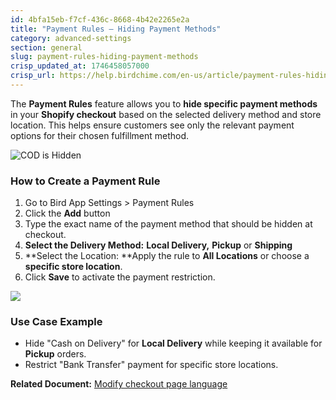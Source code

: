 ```yaml
---
id: 4bfa15eb-f7cf-436c-8668-4b42e2265e2a
title: "Payment Rules – Hiding Payment Methods"
category: advanced-settings
section: general
slug: payment-rules-hiding-payment-methods
crisp_updated_at: 1746458057000
crisp_url: https://help.birdchime.com/en-us/article/payment-rules-hiding-payment-methods-uisd00/
---
```


The **Payment Rules** feature allows you to **hide specific payment methods** in your **Shopify checkout** based on the selected delivery method and store location. This helps ensure customers see only the relevant payment options for their chosen fulfillment method.

![COD is Hidden](https://storage.crisp.chat/users/helpdesk/website/-/c/a/8/2/ca826b447482b000/component-1-4-1_1jrv1bt.png)
### How to Create a Payment Rule

1. Go to Bird App Settings > Payment Rules
2. Click the **Add** button
3. Type the exact name of the payment method that should be hidden at checkout.
4. **Select the Delivery Method:** **Local Delivery,** **Pickup** or **Shipping**
5. **Select the Location: **Apply the rule to **All Locations** or choose a **specific store location**.
6. Click **Save** to activate the payment restriction.

![](https://storage.crisp.chat/users/helpdesk/website/-/c/a/8/2/ca826b447482b000/image-24_j40cgs.png)

### Use Case Example

* Hide "Cash on Delivery" for **Local Delivery** while keeping it available for **Pickup** orders.
* Restrict "Bank Transfer" payment for specific store locations.

**Related Document:** [Modify checkout page language](https://help.birdchime.com/en-us/article/modify-checkout-page-language-1l5y8h7/)
